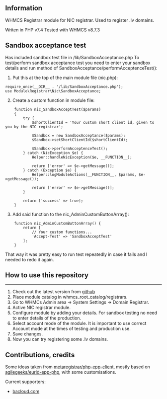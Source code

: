 ## Information

WHMCS Registrar module for NIC registrar.
Used to register .lv domains.

Writen in PHP v7.4
Tested with WHMCS v8.7.3


## Sandbox acceptance test

Has included sandbox test file in /lib/SandboxAcceptance.php
To test/perform sandbox acceptance test you need to enter your sandbox details and run method of SandboxAcceptance/performAcceptenceTest():

1. Put this at the top of the main module file (nic.php):
```
require_once(__DIR__ . '/lib/SandboxAcceptance.php');
use Module\Registrar\Nic\SandboxAcceptance;
```

2. Create a custom function in module file:
```
    function nic_SandboxAcceptTest($params)
    {
        try {
            $shortClientId = 'Your custom short client id, given to you by the NIC registrar';

            $Sandbox = new SandboxAcceptance($params);
            $Sandbox->setShortClientId($shortClientId);

            $Sandbox->performAcceptenceTest();
        } catch (NicException $e) {
            Helper::handleNicException($e, __FUNCTION__);

            return ['error' => $e->getMessage()];
        } catch (Exception $e) {
            Helper::logModuleActions(__FUNCTION__, $params, $e->getMessage());

            return ['error' => $e->getMessage()];
        }

        return ['success' => true];
    }
```

3. Add said function to the nic_AdminCustomButtonArray():

```
    function nic_AdminCustomButtonArray() {
        return [
            // Your custom functions...
            'Accept-Test' => 'SandboxAcceptTest'
        ];
    }
```

That way it was pretty easy to run test repeatedly in case it fails and I needed to redo it again.


## How to use this repository
--------------------------

1. Check out the latest version from [github](https://github.com/almanskis/whmcs-registrar-nic)
2. Place module catalog in whmcs_root_catalog/registrars.
3. Go to WHMCs Admin area -> System Settings -> Domain Registrar.
4. Active NIC registrar module.
5. Configure module by adding your details. For sandbox testing no need to enter details of the production.
6. Select account mode of the module. It is important to use correct Account mode at the times of testing and production use.
7. Save changes.
8. Now you can try registering some .lv domains.


## Contributions, credits

Some ideas taken from [metaregistrar/php-epp-client](https://github.com/metaregistrar/php-epp-client), mostly based on [agilegeeks/eurid-epp-php](https://github.com/agilegeeks/eurid-epp-php), with some customisations.

Current supporters:
- [bacloud.com](https://www.bacloud.com/en)
